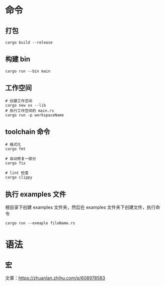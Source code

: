 # 命令

## 打包

```shell
cargo build --release
```
## 构建 bin

```shell
cargo run --bin main
```

## 工作空间
```shell
# 创建工作空间
cargo new xx --lib
# 执行工作空间的 main.rs 
cargo run -p workspaceName
```

## toolchain 命令

```shell
# 格式化
cargo fmt

# 自动修复一部分
cargo fix

# lint 检查
cargo clippy
```

## 执行 examples 文件
根目录下创建 examples 文件夹，然后在 examples 文件夹下创建文件，执行命令
```shell
cargo run --exmaple fileName.rs
```

# 语法

## 宏
文章：https://zhuanlan.zhihu.com/p/608978583
